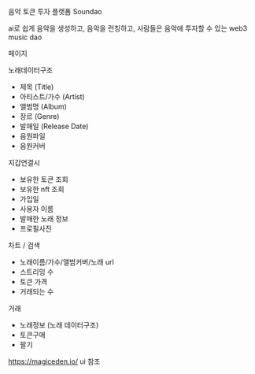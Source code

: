 
음악 토큰 투자 플랫폼 Soundao

ai로 쉽게 음악을 생성하고, 음악을 런칭하고, 사람들은 음악에 투자할 수 있는 web3 music dao

페이지




노래데이터구조
- 제목 (Title)
- 아티스트/가수 (Artist)
- 앨범명 (Album)
- 장르 (Genre)
- 발매일 (Release Date)
- 음원파일
- 음원커버

지갑연결시
- 보유한 토큰 조회
- 보유한 nft 조회
- 가입일
- 사용자 이름
- 발매한 노래 정보
- 프로필사진

차트 / 검색
- 노래이름/가수/앨범커버/노래 url
- 스트리밍 수
- 토큰 가격
- 거래되는 수

거래
- 노래정보 (노래 데이터구조)
- 토큰구매
- 팔기



https://magiceden.io/ ui 참조
